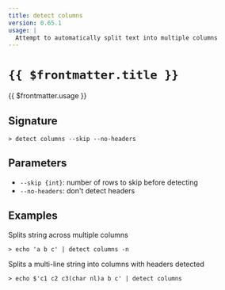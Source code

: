 ```yaml
---
title: detect columns
version: 0.65.1
usage: |
  Attempt to automatically split text into multiple columns
---
```


# <code>{{ $frontmatter.title }}</code>

<div style='white-space: pre-wrap;'>{{ $frontmatter.usage }}</div>

## Signature

```> detect columns --skip --no-headers```

## Parameters

 -  `--skip {int}`: number of rows to skip before detecting
 -  `--no-headers`: don't detect headers

## Examples

Splits string across multiple columns
```shell
> echo 'a b c' | detect columns -n
```

Splits a multi-line string into columns with headers detected
```shell
> echo $'c1 c2 c3(char nl)a b c' | detect columns
```
